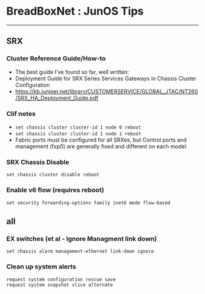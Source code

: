 # BreadBoxNet : JunOS Tips
***

## SRX
### Cluster Reference Guide/How-to
 - The best guide I've found so far, well written:
  - Deployment Guide for SRX Series Services Gateways in Chassis Cluster Configuration
  - https://kb.juniper.net/library/CUSTOMERSERVICE/GLOBAL_JTAC/NT260/SRX_HA_Deployment_Guide.pdf

### Clif notes
 - `set chassis cluster cluster-id 1 node 0 reboot`
 - `set chassis cluster cluster-id 1 node 1 reboot`
 - Fabric ports must be configured for all SRXes, but Control ports and management (fxp0) are generally fixed and different on each model.


### SRX Chassis Disable
`set chassis cluster disable reboot`

### Enable v6 flow (requires reboot)
`set security forwarding-options family inet6 mode flow-based `

## all
### EX switches (et al - Ignore Managment link down)
`set chassis alarm management-ethernet link-down ignore`

### Clean up system alerts
```
request system configuration rescue save
request system snapshot slice alternate
```

